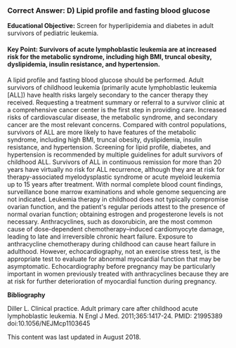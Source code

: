 
### Correct Answer: D) Lipid profile and fasting blood glucose 

**Educational Objective:** Screen for hyperlipidemia and diabetes in adult survivors of pediatric leukemia.

#### **Key Point:** Survivors of acute lymphoblastic leukemia are at increased risk for the metabolic syndrome, including high BMI, truncal obesity, dyslipidemia, insulin resistance, and hypertension.

A lipid profile and fasting blood glucose should be performed. Adult survivors of childhood leukemia (primarily acute lymphoblastic leukemia [ALL]) have health risks largely secondary to the cancer therapy they received. Requesting a treatment summary or referral to a survivor clinic at a comprehensive cancer center is the first step in providing care. Increased risks of cardiovascular disease, the metabolic syndrome, and secondary cancer are the most relevant concerns. Compared with control populations, survivors of ALL are more likely to have features of the metabolic syndrome, including high BMI, truncal obesity, dyslipidemia, insulin resistance, and hypertension. Screening for lipid profile, diabetes, and hypertension is recommended by multiple guidelines for adult survivors of childhood ALL.
Survivors of ALL in continuous remission for more than 20 years have virtually no risk for ALL recurrence, although they are at risk for therapy-associated myelodysplastic syndrome or acute myeloid leukemia up to 15 years after treatment. With normal complete blood count findings, surveillance bone marrow examinations and whole genome sequencing are not indicated.
Leukemia therapy in childhood does not typically compromise ovarian function, and the patient's regular periods attest to the presence of normal ovarian function; obtaining estrogen and progesterone levels is not necessary.
Anthracyclines, such as doxorubicin, are the most common cause of dose-dependent chemotherapy–induced cardiomyocyte damage, leading to late and irreversible chronic heart failure. Exposure to anthracycline chemotherapy during childhood can cause heart failure in adulthood. However, echocardiography, not an exercise stress test, is the appropriate test to evaluate for abnormal myocardial function that may be asymptomatic. Echocardiography before pregnancy may be particularly important in women previously treated with anthracyclines because they are at risk for further deterioration of myocardial function during pregnancy.

**Bibliography**

Diller L. Clinical practice. Adult primary care after childhood acute lymphoblastic leukemia. N Engl J Med. 2011;365:1417-24. PMID: 21995389 doi:10.1056/NEJMcp1103645

This content was last updated in August 2018.